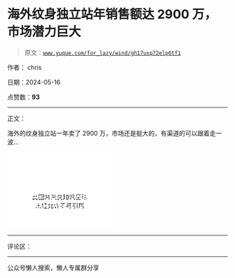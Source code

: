 # 海外纹身独立站年销售额达 2900 万，市场潜力巨大

> 原文：[`www.yuque.com/for_lazy/wind/gh17usp72elp6tf1`](https://www.yuque.com/for_lazy/wind/gh17usp72elp6tf1)

作者： chris

日期：2024-05-16

点赞数：**93**

* * *

正文：

海外的纹身独立站一年卖了 2900 万，市场还是挺大的，有渠道的可以跟着走一波…

![](img/26a796fbede7aa26bf4bf14cce865add.png)

* * *

评论区：

* * *

公众号懒人搜索，懒人专属群分享